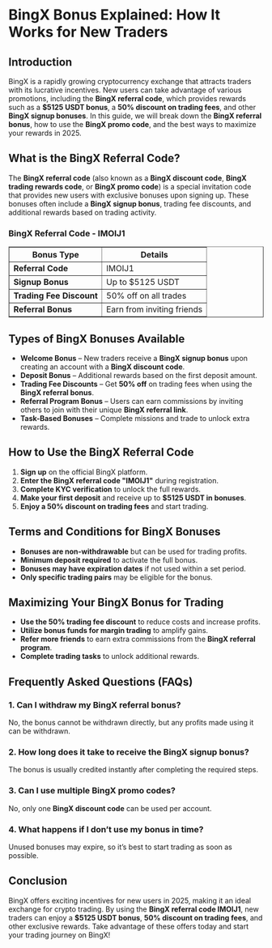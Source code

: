 <h1>BingX Bonus Explained: How It Works for New Traders</h1>
<h2>Introduction</h2>
<p>BingX is a rapidly growing cryptocurrency exchange that attracts traders with its lucrative incentives. New users can take advantage of various promotions, including the <strong>BingX referral code</strong>, which provides rewards such as a <strong>$5125 USDT bonus</strong>, a <strong>50% discount on trading fees</strong>, and other <strong>BingX signup bonuses</strong>. In this guide, we will break down the <strong>BingX referral bonus</strong>, how to use the <strong>BingX promo code</strong>, and the best ways to maximize your rewards in 2025.</p>

<h2>What is the BingX Referral Code?</h2>
<p>The <strong>BingX referral code</strong> (also known as a <strong>BingX discount code</strong>, <strong>BingX trading rewards code</strong>, or <strong>BingX promo code</strong>) is a special invitation code that provides new users with exclusive bonuses upon signing up. These bonuses often include a <strong>BingX signup bonus</strong>, trading fee discounts, and additional rewards based on trading activity.</p>

<h3>BingX Referral Code - IMOIJ1</h3>
<table border="1">
    <tr>
        <th>Bonus Type</th>
        <th>Details</th>
    </tr>
    <tr>
        <td><strong>Referral Code</strong></td>
        <td>IMOIJ1</td>
    </tr>
    <tr>
        <td><strong>Signup Bonus</strong></td>
        <td>Up to $5125 USDT</td>
    </tr>
    <tr>
        <td><strong>Trading Fee Discount</strong></td>
        <td>50% off on all trades</td>
    </tr>
    <tr>
        <td><strong>Referral Bonus</strong></td>
        <td>Earn from inviting friends</td>
    </tr>
</table>

<h2>Types of BingX Bonuses Available</h2>
<ul>
    <li><strong>Welcome Bonus</strong> – New traders receive a <strong>BingX signup bonus</strong> upon creating an account with a <strong>BingX discount code</strong>.</li>
    <li><strong>Deposit Bonus</strong> – Additional rewards based on the first deposit amount.</li>
    <li><strong>Trading Fee Discounts</strong> – Get <strong>50% off</strong> on trading fees when using the <strong>BingX referral bonus</strong>.</li>
    <li><strong>Referral Program Bonus</strong> – Users can earn commissions by inviting others to join with their unique <strong>BingX referral link</strong>.</li>
    <li><strong>Task-Based Bonuses</strong> – Complete missions and trade to unlock extra rewards.</li>
</ul>

<h2>How to Use the BingX Referral Code</h2>
<ol>
    <li><strong>Sign up</strong> on the official BingX platform.</li>
    <li><strong>Enter the BingX referral code "IMOIJ1"</strong> during registration.</li>
    <li><strong>Complete KYC verification</strong> to unlock the full rewards.</li>
    <li><strong>Make your first deposit</strong> and receive up to <strong>$5125 USDT in bonuses</strong>.</li>
    <li><strong>Enjoy a 50% discount on trading fees</strong> and start trading.</li>
</ol>

<h2>Terms and Conditions for BingX Bonuses</h2>
<ul>
    <li><strong>Bonuses are non-withdrawable</strong> but can be used for trading profits.</li>
    <li><strong>Minimum deposit required</strong> to activate the full bonus.</li>
    <li><strong>Bonuses may have expiration dates</strong> if not used within a set period.</li>
    <li><strong>Only specific trading pairs</strong> may be eligible for the bonus.</li>
</ul>

<h2>Maximizing Your BingX Bonus for Trading</h2>
<ul>
    <li><strong>Use the 50% trading fee discount</strong> to reduce costs and increase profits.</li>
    <li><strong>Utilize bonus funds for margin trading</strong> to amplify gains.</li>
    <li><strong>Refer more friends</strong> to earn extra commissions from the <strong>BingX referral program</strong>.</li>
    <li><strong>Complete trading tasks</strong> to unlock additional rewards.</li>
</ul>

<h2>Frequently Asked Questions (FAQs)</h2>
<h3>1. Can I withdraw my BingX referral bonus?</h3>
<p>No, the bonus cannot be withdrawn directly, but any profits made using it can be withdrawn.</p>

<h3>2. How long does it take to receive the BingX signup bonus?</h3>
<p>The bonus is usually credited instantly after completing the required steps.</p>

<h3>3. Can I use multiple BingX promo codes?</h3>
<p>No, only one <strong>BingX discount code</strong> can be used per account.</p>

<h3>4. What happens if I don’t use my bonus in time?</h3>
<p>Unused bonuses may expire, so it’s best to start trading as soon as possible.</p>

<h2>Conclusion</h2>
<p>BingX offers exciting incentives for new users in 2025, making it an ideal exchange for crypto trading. By using the <strong>BingX referral code IMOIJ1</strong>, new traders can enjoy a <strong>$5125 USDT bonus</strong>, <strong>50% discount on trading fees</strong>, and other exclusive rewards. Take advantage of these offers today and start your trading journey on BingX!</p>
